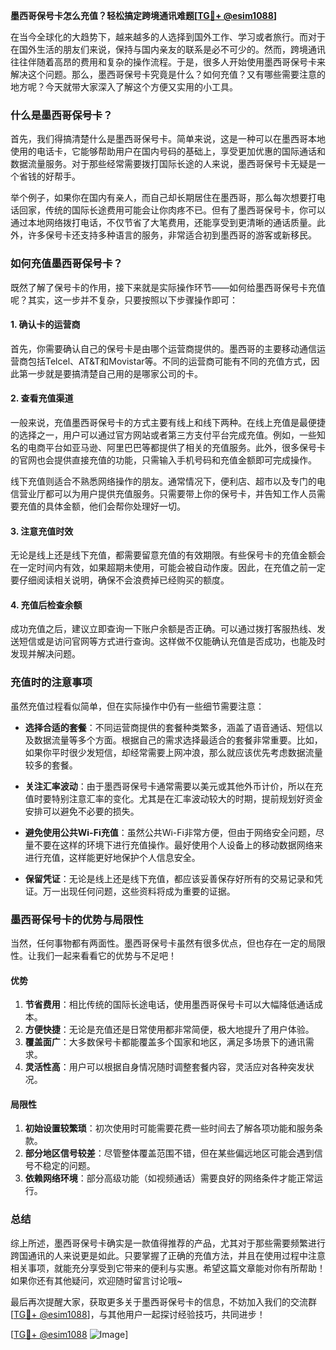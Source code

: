 **墨西哥保号卡怎么充值？轻松搞定跨境通讯难题[[TG💪+ @esim1088](https://t.me/s/esim1088)]**

在当今全球化的大趋势下，越来越多的人选择到国外工作、学习或者旅行。而对于在国外生活的朋友们来说，保持与国内亲友的联系是必不可少的。然而，跨境通讯往往伴随着高昂的费用和复杂的操作流程。于是，很多人开始使用墨西哥保号卡来解决这个问题。那么，墨西哥保号卡究竟是什么？如何充值？又有哪些需要注意的地方呢？今天就带大家深入了解这个方便又实用的小工具。

### **什么是墨西哥保号卡？**

首先，我们得搞清楚什么是墨西哥保号卡。简单来说，这是一种可以在墨西哥本地使用的电话卡，它能够帮助用户在国内号码的基础上，享受更加优惠的国际通话和数据流量服务。对于那些经常需要拨打国际长途的人来说，墨西哥保号卡无疑是一个省钱的好帮手。

举个例子，如果你在国内有亲人，而自己却长期居住在墨西哥，那么每次想要打电话回家，传统的国际长途费用可能会让你肉疼不已。但有了墨西哥保号卡，你可以通过本地网络拨打电话，不仅节省了大笔费用，还能享受到更清晰的通话质量。此外，许多保号卡还支持多种语言的服务，非常适合初到墨西哥的游客或新移民。

### **如何充值墨西哥保号卡？**

既然了解了保号卡的作用，接下来就是实际操作环节——如何给墨西哥保号卡充值呢？其实，这一步并不复杂，只要按照以下步骤操作即可：

#### **1. 确认卡的运营商**
首先，你需要确认自己的保号卡是由哪个运营商提供的。墨西哥的主要移动通信运营商包括Telcel、AT&T和Movistar等。不同的运营商可能有不同的充值方式，因此第一步就是要搞清楚自己用的是哪家公司的卡。

#### **2. 查看充值渠道**
一般来说，充值墨西哥保号卡的方式主要有线上和线下两种。在线上充值是最便捷的选择之一，用户可以通过官方网站或者第三方支付平台完成充值。例如，一些知名的电商平台如亚马逊、阿里巴巴等都提供了相关的充值服务。此外，很多保号卡的官网也会提供直接充值的功能，只需输入手机号码和充值金额即可完成操作。

线下充值则适合不熟悉网络操作的朋友。通常情况下，便利店、超市以及专门的电信营业厅都可以为用户提供充值服务。只需要带上你的保号卡，并告知工作人员需要充值的具体金额，他们会帮你处理好一切。

#### **3. 注意充值时效**
无论是线上还是线下充值，都需要留意充值的有效期限。有些保号卡的充值金额会在一定时间内有效，如果超期未使用，可能会被自动作废。因此，在充值之前一定要仔细阅读相关说明，确保不会浪费掉已经购买的额度。

#### **4. 充值后检查余额**
成功充值之后，建议立即查询一下账户余额是否正确。可以通过拨打客服热线、发送短信或是访问官网等方式进行查询。这样做不仅能确认充值是否成功，也能及时发现并解决问题。

### **充值时的注意事项**

虽然充值过程看似简单，但在实际操作中仍有一些细节需要注意：

- **选择合适的套餐**：不同运营商提供的套餐种类繁多，涵盖了语音通话、短信以及数据流量等多个方面。根据自己的需求选择最适合的套餐非常重要。比如，如果你平时很少发短信，却经常需要上网冲浪，那么就应该优先考虑数据流量较多的套餐。

- **关注汇率波动**：由于墨西哥保号卡通常需要以美元或其他外币计价，所以在充值时要特别注意汇率的变化。尤其是在汇率波动较大的时期，提前规划好资金安排可以避免不必要的损失。

- **避免使用公共Wi-Fi充值**：虽然公共Wi-Fi非常方便，但由于网络安全问题，尽量不要在这样的环境下进行充值操作。最好使用个人设备上的移动数据网络来进行充值，这样能更好地保护个人信息安全。

- **保留凭证**：无论是线上还是线下充值，都应该妥善保存好所有的交易记录和凭证。万一出现任何问题，这些资料将成为重要的证据。

### **墨西哥保号卡的优势与局限性**

当然，任何事物都有两面性。墨西哥保号卡虽然有很多优点，但也存在一定的局限性。让我们一起来看看它的优势与不足吧！

#### **优势**
1. **节省费用**：相比传统的国际长途电话，使用墨西哥保号卡可以大幅降低通话成本。
2. **方便快捷**：无论是充值还是日常使用都非常简便，极大地提升了用户体验。
3. **覆盖面广**：大多数保号卡都能覆盖多个国家和地区，满足多场景下的通讯需求。
4. **灵活性高**：用户可以根据自身情况随时调整套餐内容，灵活应对各种突发状况。

#### **局限性**
1. **初始设置较繁琐**：初次使用时可能需要花费一些时间去了解各项功能和服务条款。
2. **部分地区信号较差**：尽管整体覆盖范围不错，但在某些偏远地区可能会遇到信号不稳定的问题。
3. **依赖网络环境**：部分高级功能（如视频通话）需要良好的网络条件才能正常运行。

### **总结**

综上所述，墨西哥保号卡确实是一款值得推荐的产品，尤其对于那些需要频繁进行跨国通讯的人来说更是如此。只要掌握了正确的充值方法，并且在使用过程中注意相关事项，就能充分享受到它带来的便利与实惠。希望这篇文章能对你有所帮助！如果你还有其他疑问，欢迎随时留言讨论哦~

最后再次提醒大家，获取更多关于墨西哥保号卡的信息，不妨加入我们的交流群[[TG💪+ @esim1088](https://t.me/s/esim1088)]，与其他用户一起探讨经验技巧，共同进步！ 

[[TG💪+ @esim1088](https://t.me/s/esim1088) ![Image](https://i.postimg.cc/4NQfJmqS/Snipaste-2025-05-13-00-14-12.png)]